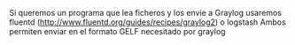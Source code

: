Si queremos un programa que lea ficheros y los envie a Graylog usaremos
  fluentd (http://www.fluentd.org/guides/recipes/graylog2)
  o
  logstash
Ambos permiten enviar en el formato GELF necesitado por graylog
